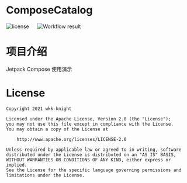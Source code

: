 # ComposeCatalog
 ![license](https://img.shields.io/badge/License-Apache-blue) &emsp; ![Workflow result](https://github.com/wkk-knight/ComposeCatalog/workflows/build/badge.svg)



# 项目介绍

Jetpack Compose 使用演示





# License
```
Copyright 2021 wkk-knight

Licensed under the Apache License, Version 2.0 (the "License");
you may not use this file except in compliance with the License.
You may obtain a copy of the License at

    http://www.apache.org/licenses/LICENSE-2.0

Unless required by applicable law or agreed to in writing, software
distributed under the License is distributed on an "AS IS" BASIS,
WITHOUT WARRANTIES OR CONDITIONS OF ANY KIND, either express or implied.
See the License for the specific language governing permissions and
limitations under the License.
```
